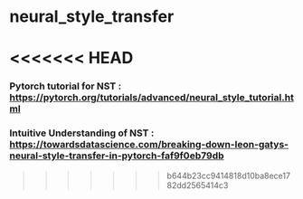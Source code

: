 # neural_style_transfer

<<<<<<< HEAD
=======
### Pytorch tutorial for NST : https://pytorch.org/tutorials/advanced/neural_style_tutorial.html

### Intuitive Understanding of NST : https://towardsdatascience.com/breaking-down-leon-gatys-neural-style-transfer-in-pytorch-faf9f0eb79db
>>>>>>> b644b23cc9414818d10ba8ece1782dd2565414c3
